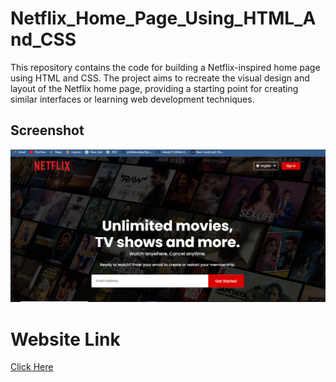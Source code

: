 # Netflix_Home_Page_Using_HTML_And_CSS

This repository contains the code for building a Netflix-inspired home page using HTML and CSS. The project aims to recreate the visual design and layout of the Netflix home page, providing a starting point for creating similar interfaces or learning web development techniques.

## Screenshot

![Alt text](<Capture3.PNG>)

# Website Link
[Click Here](https://netflixclone-homepage-7b9d1b.netlify.app/)
